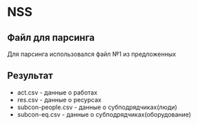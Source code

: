 # NSS
## Файл для парсинга
Для парсинга использовался файл №1 из предложенных
## Результат
- act.csv - данные о работах
- res.csv - данные о ресурсах
- subcon-people.csv - данные о субподрядчиках(люди)
- subcon-eq.csv - данные о субподрядчиках(оборудование)

